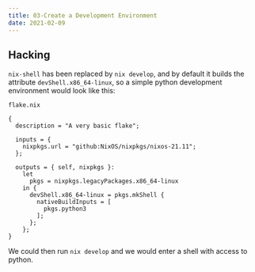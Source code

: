 ```yaml
---
title: 03-Create a Development Environment
date: 2021-02-09
---
```


## Hacking

`nix-shell` has been replaced by `nix develop`, and by default it builds the attribute `devShell.x86_64-linux`, so a simple python development environment would look like this:

`flake.nix`
```
{
  description = "A very basic flake";

  inputs = {
    nixpkgs.url = "github:NixOS/nixpkgs/nixos-21.11";
  };

  outputs = { self, nixpkgs }:
    let
      pkgs = nixpkgs.legacyPackages.x86_64-linux
    in {
      devShell.x86_64-linux = pkgs.mkShell {
        nativeBuildInputs = [
          pkgs.python3
        ];
      };
    };
}
```

We could then run `nix develop` and we would enter a shell with access to python.
